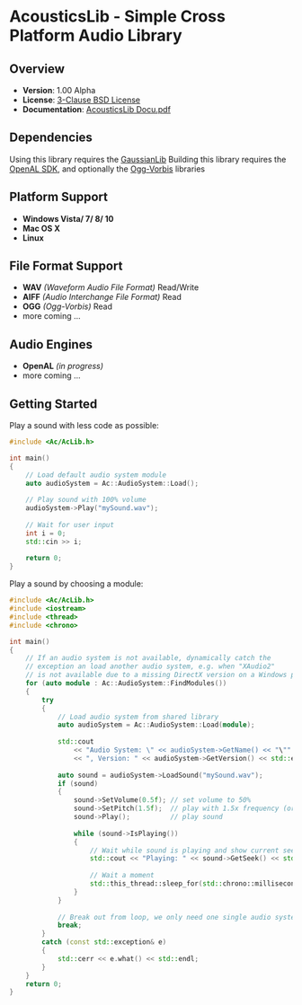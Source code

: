 AcousticsLib - Simple Cross Platform Audio Library
==================================================

Overview
-------

* **Version**: 1.00 Alpha
* **License**: [3-Clause BSD License](https://github.com/LukasBanana/AcousticsLib/blob/master/LICENSE.txt)
* **Documentation**: [AcousticsLib Docu.pdf](https://github.com/LukasBanana/AcousticsLib/blob/master/docu/AcousticsLib%20Docu.pdf)


Dependencies
------------

Using this library requires the [GaussianLib](https://github.com/LukasBanana/GaussianLib)
Building this library requires the [OpenAL SDK](http://openal.org/), and optionally the [Ogg-Vorbis](http://www.vorbis.com/) libraries


Platform Support
----------------

* **Windows Vista/ 7/ 8/ 10**
* **Mac OS X**
* **Linux**


File Format Support
----------------

* **WAV** *(Waveform Audio File Format)* Read/Write
* **AIFF** *(Audio Interchange File Format)* Read
* **OGG** *(Ogg-Vorbis)* Read
* more coming ...


Audio Engines
-------------

* **OpenAL** *(in progress)*
* more coming ...


Getting Started
---------------

Play a sound with less code as possible:

```cpp
#include <Ac/AcLib.h>

int main()
{
	// Load default audio system module
	auto audioSystem = Ac::AudioSystem::Load();
	
	// Play sound with 100% volume
	audioSystem->Play("mySound.wav");
	
	// Wait for user input
	int i = 0;
	std::cin >> i;
	
	return 0;
}
```

Play a sound by choosing a module:

```cpp
#include <Ac/AcLib.h>
#include <iostream>
#include <thread>
#include <chrono>

int main()
{
	// If an audio system is not available, dynamically catch the
	// exception an load another audio system, e.g. when "XAudio2"
	// is not available due to a missing DirectX version on a Windows platform.
	for (auto module : Ac::AudioSystem::FindModules())
	{
		try
		{
            // Load audio system from shared library
            auto audioSystem = Ac::AudioSystem::Load(module);
			
			std::cout
				<< "Audio System: \" << audioSystem->GetName() << "\""
				<< ", Version: " << audioSystem->GetVersion() << std::endl;
			
			auto sound = audioSystem->LoadSound("mySound.wav");
			if (sound)
			{
				sound->SetVolume(0.5f); // set volume to 50%
				sound->SetPitch(1.5f);  // play with 1.5x frequency (or speed)
				sound->Play();          // play sound
				
				while (sound->IsPlaying())
				{
					// Wait while sound is playing and show current seek position
					std::cout << "Playing: " << sound->GetSeek() << std::end;
					
					// Wait a moment
					std::this_thread::sleep_for(std::chrono::milliseconds(100));
				}
			}
			
			// Break out from loop, we only need one single audio system
			break;
		}
		catch (const std::exception& e)
		{
			std::cerr << e.what() << std::endl;
		}
	}
	return 0;
}
```


